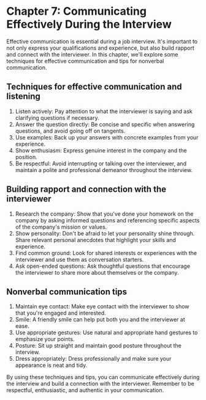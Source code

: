 Chapter 7: Communicating Effectively During the Interview
=========================================================

Effective communication is essential during a job interview. It's important to not only express your qualifications and experience, but also build rapport and connect with the interviewer. In this chapter, we'll explore some techniques for effective communication and tips for nonverbal communication.

Techniques for effective communication and listening
----------------------------------------------------

1. Listen actively: Pay attention to what the interviewer is saying and ask clarifying questions if necessary.
2. Answer the question directly: Be concise and specific when answering questions, and avoid going off on tangents.
3. Use examples: Back up your answers with concrete examples from your experience.
4. Show enthusiasm: Express genuine interest in the company and the position.
5. Be respectful: Avoid interrupting or talking over the interviewer, and maintain a polite and professional demeanor throughout the interview.

Building rapport and connection with the interviewer
----------------------------------------------------

1. Research the company: Show that you've done your homework on the company by asking informed questions and referencing specific aspects of the company's mission or values.
2. Show personality: Don't be afraid to let your personality shine through. Share relevant personal anecdotes that highlight your skills and experience.
3. Find common ground: Look for shared interests or experiences with the interviewer and use them as conversation starters.
4. Ask open-ended questions: Ask thoughtful questions that encourage the interviewer to share more about themselves or the company.

Nonverbal communication tips
----------------------------

1. Maintain eye contact: Make eye contact with the interviewer to show that you're engaged and interested.
2. Smile: A friendly smile can help put both you and the interviewer at ease.
3. Use appropriate gestures: Use natural and appropriate hand gestures to emphasize your points.
4. Posture: Sit up straight and maintain good posture throughout the interview.
5. Dress appropriately: Dress professionally and make sure your appearance is neat and tidy.

By using these techniques and tips, you can communicate effectively during the interview and build a connection with the interviewer. Remember to be respectful, enthusiastic, and authentic in your communication.

